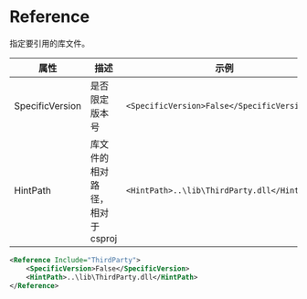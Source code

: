 # Reference

指定要引用的库文件。

| 属性 | 描述 | 示例 |
|---|---|---|
| SpecificVersion | 是否限定版本号 | `<SpecificVersion>False</SpecificVersion>` |
| HintPath | 库文件的相对路径，相对于csproj | `<HintPath>..\lib\ThirdParty.dll</HintPath>` |

``` XML
<Reference Include="ThirdParty">
    <SpecificVersion>False</SpecificVersion>
    <HintPath>..\lib\ThirdParty.dll</HintPath>
</Reference>
```